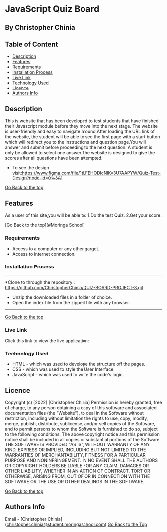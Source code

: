 # JavaScript Quiz Board

## By Christopher Chinia


## Table of Content
- [Description](#description)
 - [Features](#features)
 - [Requirements](#requirements)
 - [Installation Process](#installation-Process)
 - [Live Link](#Live-Link)
 - [Technology  Used](#technology-Used)
 - [Licence](#licence)
 - [Authors Info](#Authors-Info)

 ## Description

This is website that has been developed to test students that have finished their Javascript module before they move into the next stage. The website is user-friendly and easy to navigate around.After loading the URL link of the website, the student will be able to see the first page with a start button which will redirect you to the instructions and question page.You will answer and submit before proceeding to the next question. A student is only be allowed to select one answer.The website is designed to give the scores after all questions have been attempted.

* To see the design visit:https://www.figma.com/file/1tLFEHODlcNlKv3U7AAPYW/Quiz-Test-Design?node-id=0%3A1

[Go Back to the top](#Moringa-School)


## Features
As a user of this site,you will be able to:
1.Do the test Quiz.
2.Get your score.

[Go Back to the top](#Moringa School)

### Requirements

 * Access to  a computer or any other garget.
 * Access to internet connection.

 ### Installation Process
 ****
 *Clone to through the repository : https://github.com/ChristopherChinia/QUIZ-BOARD-PROJECT-3.git
 * Unzip the downloaded files in a folder of choice.
* Open the index file from the zipped file with any browser.
 ****

  [Go Back to the top](#Moringa-School)
### Live Link

 Click this link to view the live application:  

 ### Technology  Used
* HTML - which was used to develope the structure off the pages.
* CSS - which was used to style the User Interface.
* JavaScript - which was used to write the code's logic.

## Licence

Copyright (c) [2022] [Christopher Chinia]
Permission is hereby granted, free of charge, to any person obtaining a copy
of this software and associated documentation files (the "Website"), to deal
in the Software without restriction, including without limitation the rights
to use, copy, modify, merge, publish, distribute, sublicense, and/or sell
copies of the Software, and to permit persons to whom the Software is
furnished to do so, subject to the following conditions:
The above copyright notice and this permission notice shall be included in all
copies or substantial portions of the Software.
THE SOFTWARE IS PROVIDED "AS IS", WITHOUT WARRANTY OF ANY KIND, EXPRESS OR
IMPLIED, INCLUDING BUT NOT LIMITED TO THE WARRANTIES OF MERCHANTABILITY,
FITNESS FOR A PARTICULAR PURPOSE AND NONINFRINGEMENT. IN NO EVENT SHALL THE
AUTHORS OR COPYRIGHT HOLDERS BE LIABLE FOR ANY CLAIM, DAMAGES OR OTHER
LIABILITY, WHETHER IN AN ACTION OF CONTRACT, TORT OR OTHERWISE, ARISING FROM,
OUT OF OR IN CONNECTION WITH THE SOFTWARE OR THE USE OR OTHER DEALINGS IN THE
SOFTWARE.

[Go Back to the top](#moringa-school)

## Authors Info
Email - [Christopher Chinia]
(christopher.chinia@student.moringaschool.com)
[Go Back to the Top](#moringa-school)